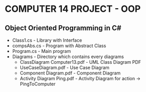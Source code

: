# COMPUTER 14 PROJECT - OOP

## Object Oriented Programming in C#

* Class1.cs - Library with Interface
* compsAbs.cs - Program with Abstract Class
* Program.cs - Main program
* Diagrams - Directory which contains every diagrams
  *  ClassDiagram Computer13.pdf - UML Class Diagram PDF
  *  UseCaseDiagram.pdf - Use Case Diagram 
  *  Component Diagram.pdf - Component Diagram
  *  Activity Diagram Ping.pdf - Activity Diagram for action -> PingToComputer
